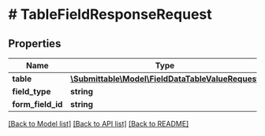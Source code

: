 # # TableFieldResponseRequest

## Properties

Name | Type | Description | Notes
------------ | ------------- | ------------- | -------------
**table** | [**\Submittable\Model\FieldDataTableValueRequest**](FieldDataTableValueRequest.md) |  | [optional]
**field_type** | **string** |  |
**form_field_id** | **string** |  |

[[Back to Model list]](../../README.md#models) [[Back to API list]](../../README.md#endpoints) [[Back to README]](../../README.md)
